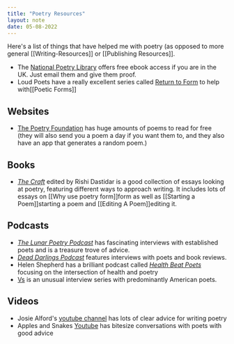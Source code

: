 ```yaml
---
title: "Poetry Resources"
layout: note
date: 05-08-2022
---
```

Here's a list of things that have helped me with poetry (as opposed to more general [[Writing-Resources]] or [[Publishing Resources]].

-   The <a href="https://www.nationalpoetrylibrary.org.uk/" >National Poetry Library</a> offers free ebook access if you are in the UK. Just email them and give them proof.
-   Loud Poets have a really excellent series called <a href="https://www.iamloud.co/rtf" >Return to Form</a> to help with[[Poetic Forms]]

## Websites

-   <a href="https://www.poetryfoundation.org/" >The Poetry Foundation</a> has huge amounts of poems to read for free (they will also send you a poem a day if you want them to, and they also have an app that generates a random poem.) 

## Books

-   *<a href="https://ninearchespress.com/publications/poetry-collections/the-craft.html" >The Craft</a>* edited by Rishi Dastidar is a good collection of essays looking at poetry, featuring different ways to approach writing. It includes lots of essays on [[Why use poetry form]]form</a> as well as [[Starting a Poem]]starting a poem</a> and [[Editing A Poem]]editing it.</a>

## Podcasts

-   *<a href="https://lunarpoetrypodcasts.com/" >The Lunar Poetry Podcast</a>* has fascinating interviews with established poets and is a treasure trove of advice.
-   *<a href="https://soundcloud.com/deaddarlingspod" >Dead Darlings Podcast</a>* features interviews with poets and book reviews.
-   Helen Shepherd has a brilliant podcast called *<a href="https://open.spotify.com/show/0mvgdgNRt3w1EImgLeZkU1" >Health Beat Poets</a>* focusing on the intersection of health and poetry
-   <a href="https://www.poetryfoundation.org/podcasts/series/142241/vs-podcast" >Vs</a> is an unusual interview series with predominantly American poets.

## Videos

-   Josie Alford's <a href="https://www.youtube.com/channel/UCl24IgAivOekGRcvUYVNgqw" >youtube channel</a> has lots of clear advice for writing poetry
-   Apples and Snakes <a href="https://www.youtube.com/user/applesandsnakes" >Youtube</a> has bitesize conversations with poets with good advice
